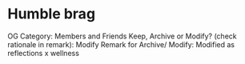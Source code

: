 # Humble brag

OG Category: Members and Friends
Keep, Archive or Modify? (check rationale in remark): Modify
Remark for Archive/ Modify: Modified as reflections x wellness